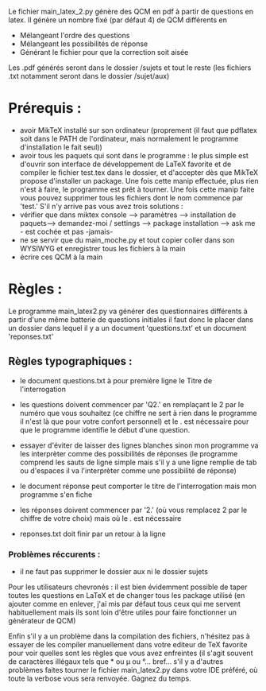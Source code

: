 Le fichier main_latex_2.py génère des QCM en pdf à partir de questions en latex. Il génère un nombre fixé (par défaut 4) de QCM différents en 
- Mélangeant l'ordre des questions
- Mélangeant les possibilités de réponse
- Générant le fichier pour que la correction soit aisée

Les .pdf générés seront dans le dossier /sujets et tout le reste (les fichiers .txt notamment seront dans le dossier /sujet/aux)

# Prérequis : 
- avoir MikTeX installé sur son ordinateur (proprement (il faut que pdflatex soit dans le PATH de l'ordinateur, mais normalement le programme d'installation le fait seul))
- avoir tous les paquets qui sont dans le programme : 
le plus simple est d'ouvrir son interface de développement de LaTeX favorite et de compiler le fichier test.tex dans le dossier, et d'accepter dès que MikTeX propose d'installer un package. Une fois cette manip effectuée, plus rien n'est à faire, le programme est prêt à tourner. Une fois cette manip faite vous pouvez supprimer tous les fichiers dont le nom commence par 'test.' S'il n'y arrive pas vous avez trois solutions :
- vérifier que dans miktex console --> paramètres --> installation de paquets--> demandez-moi / settings --> package installation --> ask me - est cochée et pas -jamais- 
- ne se servir que du main_moche.py et tout copier coller dans son WYSIWYG et enregistrer tous les fichiers à la main
- écrire ces QCM à la main

# Règles :
Le programme main_latex2.py va générer des questionnaires différents à partir d'une même batterie de questions initiales
il faut donc le placer dans un dossier dans lequel il y a un document 'questions.txt' et un document 'reponses.txt'


## Règles typographiques : 
- le document questions.txt à pour première ligne le Titre de l'interrogation 
- les questions doivent commencer par 'Q2.' en remplaçant le 2 par le numéro que vous souhaitez (ce chiffre ne sert à rien dans le programme il n'est là que pour votre confort personnel) et le . est nécessaire pour que le programme identifie le début d'une question.
- essayer d'éviter de laisser des lignes blanches sinon mon programme va les interprèter comme des possibilités de réponses (le programme comprend les sauts de ligne simple mais s'il y a une ligne remplie de tab ou d'espaces il va l'interprèter comme une possibilité de réponse)

- le document réponse peut comporter le titre de l'interrogation mais mon programme s'en fiche
- les réponses doivent commencer par '2.' (où vous remplacez 2 par le chiffre de votre choix) mais où le . est nécessaire

- reponses.txt doit finir par un retour à la ligne

### Problèmes réccurents :
- il ne faut pas supprimer le dossier aux ni le dossier sujets


Pour les utilisateurs chevronés : il est bien évidemment possible de taper toutes les questions en LaTeX et de changer tous les package utilisé (en ajouter comme en enlever, j'ai mis par défaut tous ceux qui me servent habituellement mais ils sont loin d'être utiles pour faire fonctionner un générateur de QCM)

Enfin s'il y a un problème dans la compilation des fichiers, n'hésitez pas à essayer de les compiler manuellement dans votre editeur de TeX favorite pour voir quelles sont les règles que vous avez enfreintes (il s'agit souvent de caractères illégaux tels que * ou µ ou °... bref... s'il y a d'autres problèmes faites tourner le fichier main_latex2.py dans votre IDE préféré, où toute la verbose vous sera renvoyée. Gagnez du temps. 
